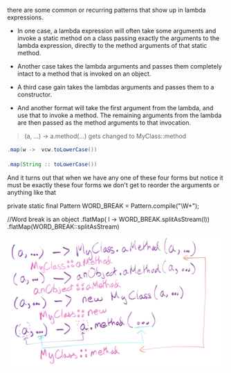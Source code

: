 there are some common or recurring patterns that show up in lambda expressions.

- In one case, a lambda expression will often take some arguments and invoke a static method on a class passing exactly
  the arguments to the lambda expression, directly to the method arguments of that static method.

- Another case takes the lambda arguments and passes them completely intact to a method that is invoked on an object.

- A third case gain takes the lambdas arguments and passes them to a constructor.

- And another format will take the first argument from the lambda, and use that to invoke a method. The remaining
  arguments from the lambda are then passed as the method arguments to that invocation.

> (a, ...) -> a.method(...) gets changed to
> MyClass::method

```java
.map(w ->  vcw.toLowerCase())

.map(String :: toLowerCase())
```

And it turns out that when we have any one of these four forms but notice it must be exactly these four forms we don't
get to reorder the arguments or anything like that

private static final Pattern WORD_BREAK = Pattern.compile("\\W+");

//Word break is an object .flatMap( l -> WORD_BREAK.splitAsStream(l))
.flatMap(WORD_BREAK::splitAsStream)

![pic](https://github.com/nitinkc/JavaConcepts/blob/master/Java8/src/main/java/com/nitin/zRevisionsSep2020/f6moreSyntax/static-methods.png?raw=true)